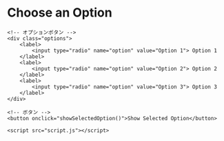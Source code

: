 <!DOCTYPE html>
<html lang="ja">
<head>
    <meta charset="UTF-8">
    <meta name="viewport" content="width=device-width, initial-scale=1.0">
    <link rel="stylesheet" href="style.css">
    <title>Option Selection Example</title>
</head>
<body>
    <h1>Choose an Option</h1>
    
    <!-- オプションボタン -->
    <div class="options">
        <label>
            <input type="radio" name="option" value="Option 1"> Option 1
        </label>
        <label>
            <input type="radio" name="option" value="Option 2"> Option 2
        </label>
        <label>
            <input type="radio" name="option" value="Option 3"> Option 3
        </label>
    </div>
    
    <!-- ボタン -->
    <button onclick="showSelectedOption()">Show Selected Option</button>
    
    <script src="script.js"></script>
</body>
</html>

